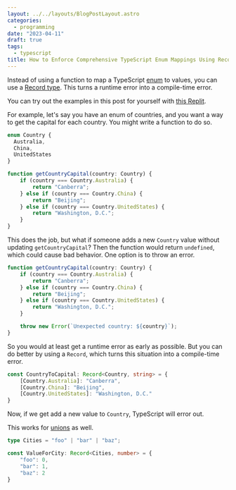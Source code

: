 ```yaml
---
layout: ../../layouts/BlogPostLayout.astro
categories:
  - programming
date: "2023-04-11"
draft: true
tags:
  - typescript
title: How to Enforce Comprehensive TypeScript Enum Mappings Using Records
---
```


Instead of using a function to map a TypeScript
[enum](https://www.typescriptlang.org/docs/handbook/enums.html) to values, you
can use a [Record
type](https://www.typescriptlang.org/docs/handbook/utility-types.html#recordkeys-type).
This turns a runtime error into a compile-time error.

You can try out the examples in this post for yourself with [this
Replit](https://replit.com/@dyguo/how-to-break-and-continue-in-nested-loops-in-javascript).

For example, let's say you have an enum of countries, and you want a way to get
the capital for each country. You might write a function to do so.

```typescript
enum Country {
  Australia,
  China,
  UnitedStates
}

function getCountryCapital(country: Country) {
    if (country === Country.Australia) {
        return "Canberra";
    } else if (country === Country.China) {
        return "Beijing";
    } else if (country === Country.UnitedStates) {
        return "Washington, D.C.";
    }
}
```

This does the job, but what if someone adds a new `Country` value without
updating `getCountryCapital`? Then the function would return `undefined`, which
could cause bad behavior. One option is to throw an error.

```typescript
function getCountryCapital(country: Country) {
    if (country === Country.Australia) {
        return "Canberra";
    } else if (country === Country.China) {
        return "Beijing";
    } else if (country === Country.UnitedStates) {
        return "Washington, D.C.";
    }

    throw new Error(`Unexpected country: ${country}`);
}
```

So you would at least get a runtime error as early as possible. But you can do
better by using a `Record`, which turns this situation into a compile-time
error.

```typescript
const CountryToCapital: Record<Country, string> = {
    [Country.Australia]: "Canberra",
    [Country.China]: "Beijing",
    [Country.UnitedStates]: "Washington, D.C."
}
```

Now, if we get add a new value to `Country`, TypeScript will error out.

This works for
[unions](https://www.typescriptlang.org/docs/handbook/2/everyday-types.html#union-types)
as well.

```typescript
type Cities = "foo" | "bar" | "baz";

const ValueForCity: Record<Cities, number> = {
    "foo": 0,
    "bar": 1,
    "baz": 2
}
```

